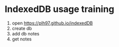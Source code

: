 # IndexedDB usage training

1. open https://plh97.github.io/indexedDB
2. create db
3. add db notes
4. get notes
